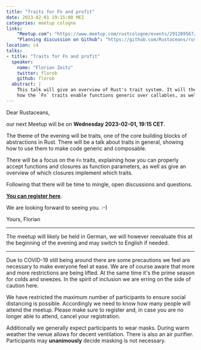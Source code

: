 ```yaml
---
title: "Traits for Fn and profit"
date: 2023-02-01 19:15:00 MEZ
categories: meetup cologne
links:
    "Meetup.com": "https://www.meetup.com/rustcologne/events/291209567/"
    "Planning discussion on Github": "https://github.com/Rustaceans/rust-cologne/issues/103"
location: c4
talks:
- title: "Traits for Fn and profit"
  speaker:
    name: "Florian Zeitz"
    twitter: florob
    github: florob
  abstract: |
    This talk will give an overview of Rust's trait system. It will then go into more detail on
    how the `Fn` traits enable functions generic over callables, as well as other common use-cases.
---
```

Dear Rustaceans,

our next Meetup will be on **Wednesday 2023-02-01, 19:15 CET**.

The theme of the evening will be traits, one of the core building blocks of abstractions in Rust.
There will be a talk about traits in general, showing how to use them to make code generic and composable.

There will be a focus on the `Fn` traits, explaining how you can properly accept functions and
closures as function parameters, as well as give an overview of which closures implement which traits.

Following that there will be time to mingle, open discussions and questions.

**[You can register here](https://www.meetup.com/rustcologne/events/291209567/)**.

We are looking forward to seeing you. :-)

Yours,
Florian

---

The meetup will likely be held in German, we will however reevaluate this at the beginning of the evening and may switch to English if needed.

---

Due to COVID-19 still being around there are some precautions we feel are necessary to make
everyone feel at ease. We are of course aware that more and more restrictions are being lifted.
At the same time it's the prime season for colds and sneezes. In the spirit of inclusion we are
erring on the side of caution here.

We have restricted the maximum number of participants to ensure social distancing is possible.
Accordingly we need to know how many people will attend the meetup.
Please make sure to register and, in case you are no longer able to attend, cancel your registration.

Additionally we generally expect participants to wear masks. During warm weather the venue allows
for decent ventilation. There is also an air purifier. Participants may **unanimously** decide
masking is not necessary.
